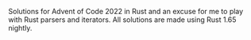 Solutions for Advent of Code 2022 in Rust and an excuse for me to play with Rust parsers and iterators.
All solutions are made using Rust 1.65 nightly.
